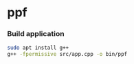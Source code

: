 <div style="text-decoration: none">

<h1>ppf</h1>

<h3>Build application</h3>

```sh
sudo apt install g++
g++ -fpermissive src/app.cpp -o bin/ppf
```